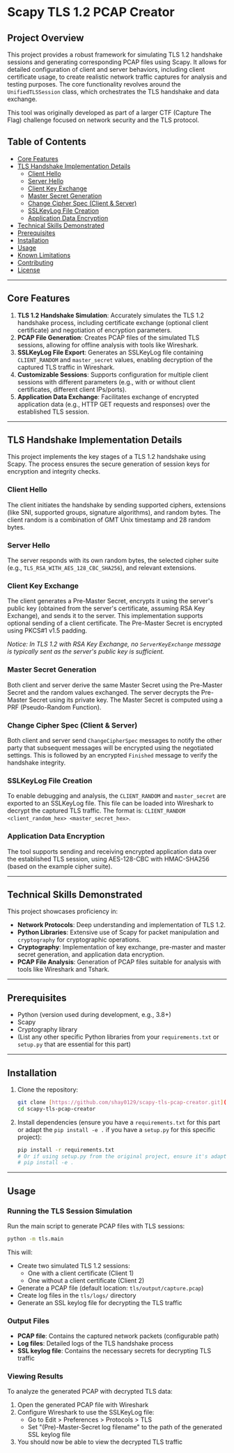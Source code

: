 # Scapy TLS 1.2 PCAP Creator

## Project Overview

This project provides a robust framework for simulating TLS 1.2 handshake sessions and generating corresponding PCAP files using Scapy. It allows for detailed configuration of client and server behaviors, including client certificate usage, to create realistic network traffic captures for analysis and testing purposes. The core functionality revolves around the `UnifiedTLSSession` class, which orchestrates the TLS handshake and data exchange.

This tool was originally developed as part of a larger CTF (Capture The Flag) challenge focused on network security and the TLS protocol.

## Table of Contents
- [Core Features](#core-features)
- [TLS Handshake Implementation Details](#tls-handshake-implementation-details)
  - [Client Hello](#client-hello)
  - [Server Hello](#server-hello)
  - [Client Key Exchange](#client-key-exchange)
  - [Master Secret Generation](#master-secret-generation)
  - [Change Cipher Spec (Client & Server)](#change-cipher-spec-client--server)
  - [SSLKeyLog File Creation](#sslkeylog-file-creation)
  - [Application Data Encryption](#application-data-encryption)
- [Technical Skills Demonstrated](#technical-skills-demonstrated)
- [Prerequisites](#prerequisites)
- [Installation](#installation)
- [Usage](#usage)
- [Known Limitations](#known-limitations)
- [Contributing](#contributing)
- [License](#license)

---
## Core Features

1.  **TLS 1.2 Handshake Simulation**: Accurately simulates the TLS 1.2 handshake process, including certificate exchange (optional client certificate) and negotiation of encryption parameters.
2.  **PCAP File Generation**: Creates PCAP files of the simulated TLS sessions, allowing for offline analysis with tools like Wireshark.
3.  **SSLKeyLog File Export**: Generates an SSLKeyLog file containing `CLIENT_RANDOM` and `master_secret` values, enabling decryption of the captured TLS traffic in Wireshark.
4.  **Customizable Sessions**: Supports configuration for multiple client sessions with different parameters (e.g., with or without client certificates, different client IPs/ports).
5.  **Application Data Exchange**: Facilitates exchange of encrypted application data (e.g., HTTP GET requests and responses) over the established TLS session.

---
## TLS Handshake Implementation Details

This project implements the key stages of a TLS 1.2 handshake using Scapy. The process ensures the secure generation of session keys for encryption and integrity checks.

### Client Hello
The client initiates the handshake by sending supported ciphers, extensions (like SNI, supported groups, signature algorithms), and random bytes. The client random is a combination of GMT Unix timestamp and 28 random bytes.

### Server Hello
The server responds with its own random bytes, the selected cipher suite (e.g., `TLS_RSA_WITH_AES_128_CBC_SHA256`), and relevant extensions.

### Client Key Exchange
The client generates a Pre-Master Secret, encrypts it using the server's public key (obtained from the server's certificate, assuming RSA Key Exchange), and sends it to the server. This implementation supports optional sending of a client certificate. The Pre-Master Secret is encrypted using PKCS#1 v1.5 padding.

*Notice: In TLS 1.2 with RSA Key Exchange, no `ServerKeyExchange` message is typically sent as the server's public key is sufficient.*

### Master Secret Generation
Both client and server derive the same Master Secret using the Pre-Master Secret and the random values exchanged. The server decrypts the Pre-Master Secret using its private key. The Master Secret is computed using a PRF (Pseudo-Random Function).

### Change Cipher Spec (Client & Server)
Both client and server send `ChangeCipherSpec` messages to notify the other party that subsequent messages will be encrypted using the negotiated settings. This is followed by an encrypted `Finished` message to verify the handshake integrity.

### SSLKeyLog File Creation
To enable debugging and analysis, the `CLIENT_RANDOM` and `master_secret` are exported to an SSLKeyLog file. This file can be loaded into Wireshark to decrypt the captured TLS traffic. The format is: `CLIENT_RANDOM <client_random_hex> <master_secret_hex>`.

### Application Data Encryption
The tool supports sending and receiving encrypted application data over the established TLS session, using AES-128-CBC with HMAC-SHA256 (based on the example cipher suite).

---
## Technical Skills Demonstrated

This project showcases proficiency in:
* **Network Protocols**: Deep understanding and implementation of TLS 1.2.
* **Python Libraries**: Extensive use of Scapy for packet manipulation and `cryptography` for cryptographic operations.
* **Cryptography**: Implementation of key exchange, pre-master and master secret generation, and application data encryption.
* **PCAP File Analysis**: Generation of PCAP files suitable for analysis with tools like Wireshark and Tshark.

---
## Prerequisites

* Python (version used during development, e.g., 3.8+)
* Scapy
* Cryptography library
* (List any other specific Python libraries from your `requirements.txt` or `setup.py` that are essential for this part)

---
## Installation

1.  Clone the repository:
    ```bash
    git clone [https://github.com/shay0129/scapy-tls-pcap-creator.git](https://github.com/shay0129/scapy-tls-pcap-creator.git)
    cd scapy-tls-pcap-creator
    ```
2.  Install dependencies (ensure you have a `requirements.txt` for this part or adapt the `pip install -e .` if you have a `setup.py` for this specific project):
    ```bash
    pip install -r requirements.txt 
    # Or if using setup.py from the original project, ensure it's adapted:
    # pip install -e . 
    ```

---
## Usage

### Running the TLS Session Simulation

Run the main script to generate PCAP files with TLS sessions:

```bash
python -m tls.main
```

This will:

* Create two simulated TLS 1.2 sessions:
  * One with a client certificate (Client 1)
  * One without a client certificate (Client 2)
* Generate a PCAP file (default location: `tls/output/capture.pcap`)
* Create log files in the `tls/logs/` directory
* Generate an SSL keylog file for decrypting the TLS traffic

### Output Files

* **PCAP file**: Contains the captured network packets (configurable path)
* **Log files**: Detailed logs of the TLS handshake process
* **SSL keylog file**: Contains the necessary secrets for decrypting TLS traffic

### Viewing Results

To analyze the generated PCAP with decrypted TLS data:

1. Open the generated PCAP file with Wireshark
2. Configure Wireshark to use the SSLKeyLog file:
   - Go to Edit > Preferences > Protocols > TLS
   - Set "(Pre)-Master-Secret log filename" to the path of the generated SSL keylog file
3. You should now be able to view the decrypted TLS traffic

